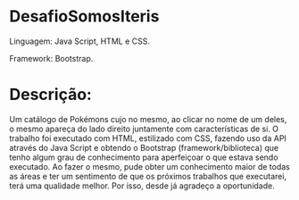 # DesafioSomosIteris

Linguagem: Java Script, HTML e CSS.

Framework: Bootstrap.

# Descrição:

Um catálogo de Pokémons cujo no mesmo, ao clicar no nome de um deles, o mesmo apareça do lado direito juntamente com características de si.
O trabalho foi executado com HTML, estilizado com CSS, fazendo uso da API através do Java Script e obtendo o Bootstrap (framework/biblioteca) que tenho algum grau de conhecimento para aperfeiçoar o que estava sendo executado. 
Ao fazer o mesmo, pude obter um conhecimento maior de todas as áreas e ter um sentimento de que os próximos trabalhos que executarei, terá uma qualidade melhor. Por isso, desde já agradeço a oportunidade.
